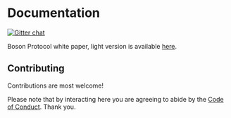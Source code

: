 # Documentation

[![Gitter chat](https://badges.gitter.im/bosonprotocol.png)](https://gitter.im/bosonprotocol/community)

Boson Protocol white paper, light version is available [here](boson_protocol-white_paper-light.pdf).

## Contributing

Contributions are most welcome!

Please note that by interacting here you are agreeing to abide by the [Code of Conduct](CODE_OF_CONDUCT.md). Thank you.

